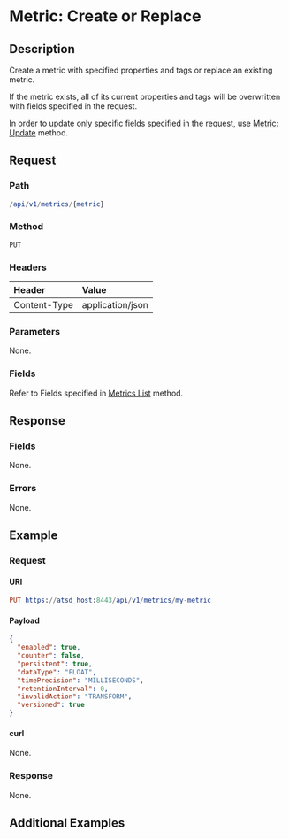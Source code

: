 # Metric: Create or Replace

## Description 

Create a metric with specified properties and tags or replace an existing metric.

If the metric exists, all of its current properties and tags will be overwritten with fields specified in the request.

In order to update only specific fields specified in the request, use [Metric: Update](update.md) method.

## Request

### Path

```elm
/api/v1/metrics/{metric}
```

### Method

```
PUT
```

### Headers

|**Header**|**Value**|
|:---|:---|
| Content-Type | application/json |

### Parameters

None.

### Fields

Refer to Fields specified in [Metrics List](list.md#fields) method.

## Response

### Fields

None.

### Errors

None.

## Example

### Request

#### URI

```elm
PUT https://atsd_host:8443/api/v1/metrics/my-metric
```

#### Payload

```json
{
  "enabled": true,
  "counter": false,
  "persistent": true,
  "dataType": "FLOAT",
  "timePrecision": "MILLISECONDS",
  "retentionInterval": 0,
  "invalidAction": "TRANSFORM",
  "versioned": true
}
```

#### curl

None.

### Response

None.

## Additional Examples
